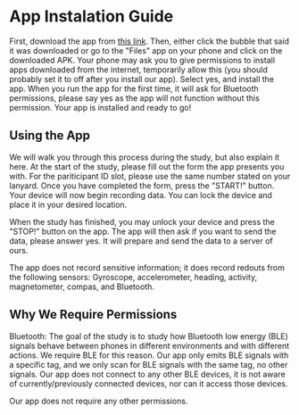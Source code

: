 # App Instalation Guide

First, download the app from [this link](https://github.com/TrevorGKann/ContactTracingStudy/raw/main/CoCoT_App.apk). 
Then, either click the bubble that said it was downloaded or go to the "Files" app on your phone and click on the downloaded APK.
Your phone may ask you to give permissions to install apps downloaded from the internet, temporarily allow this (you should probably set it to off after you install our app).
Select yes, and install the app. 
When you run the app for the first time, it will ask for Bluetooth permissions, please say yes as the app will not function without this permission. 
Your app is installed and ready to go!

## Using the App

We will walk you through this process during the study, but also explain it here.
At the start of the study, please fill out the form the app presents you with.
For the pariticipant ID slot, please use the same number stated on your lanyard. 
Once you have completed the form, press the "START!" button. 
Your device will now begin recording data.
You can lock the device and place it in your desired location.

When the study has finished, you may unlock your device and press the "STOP!" button on the app. 
The app will then ask if you want to send the data, please answer yes.
It will prepare and send the data to a server of ours.

The app does not record sensitive information; it does record redouts from the following sensors: Gyroscope, accelerometer, heading, activity, magnetometer, compas, and Bluetooth.

## Why We Require Permissions

Bluetooth: The goal of the study is to study how Bluetooth low energy (BLE) signals behave between phones in different environments and with different actions.
We require BLE for this reason.
Our app only emits BLE signals with a specific tag, and we only scan for BLE signals with the same tag, no other signals.
Our app does not connect to any other BLE devices, it is not aware of currently/previously connected devices, nor can it access those devices.

Our app does not require any other permissions.
